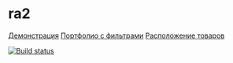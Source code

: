 # ra2

[Демонстрация](https://sergexy.github.io/ra2/)
[Портфолио с фильтрами](https://sergexy.github.io/ra2/portfolio)
[Расположение товаров](https://sergexy.github.io/ra2/store)

[![Build status](https://ci.appveyor.com/api/projects/status/1o4k45vwb8rh88jf?svg=true)](https://ci.appveyor.com/project/SergExy/ra2)
